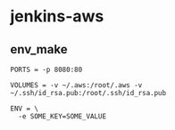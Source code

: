 # jenkins-aws

## env_make ##
```
PORTS = -p 8080:80

VOLUMES = -v ~/.aws:/root/.aws -v ~/.ssh/id_rsa.pub:/root/.ssh/id_rsa.pub

ENV = \
  -e SOME_KEY=SOME_VALUE
```
